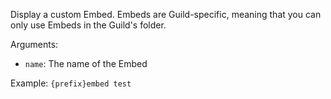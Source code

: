 Display a custom Embed. Embeds are Guild-specific, meaning that you can only use Embeds in the Guild's folder.

Arguments:
* `name`: The name of the Embed

Example: `{prefix}embed test`
